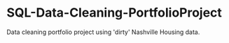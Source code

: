 # SQL-Data-Cleaning-PortfolioProject
Data cleaning portfolio project using 'dirty' Nashville Housing data.
